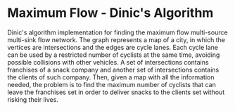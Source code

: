# Maximum Flow - Dinic's Algorithm

Dinic's algorithm implementation for finding the maximum flow multi-source multi-sink flow network. The graph represents a map of a city, in which the vertices are intersections and the edges are cycle lanes. Each cycle lane can be used by a restricted number of cyclists at the same time, avoiding possible collisions with other vehicles. A set of intersections contains franchises of a snack company and another set of intersections contains the clients of such company. Then, given a map with all the information needed, the problem is to find the maximum number of cyclists that can leave the franchises set in order to deliver snacks to the clients set without risking their lives.


